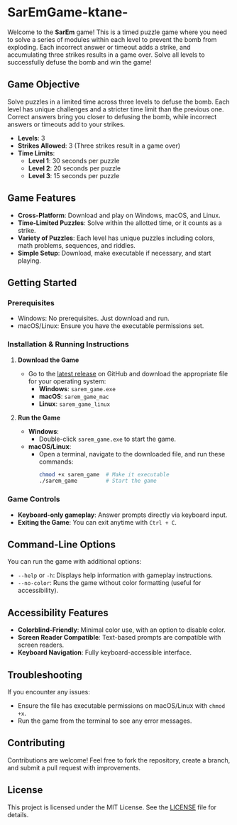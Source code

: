 # SarEmGame-ktane-

Welcome to the **SarEm** game! This is a timed puzzle game where you need to solve a series of modules within each level to prevent the bomb from exploding. Each incorrect answer or timeout adds a strike, and accumulating three strikes results in a game over. Solve all levels to successfully defuse the bomb and win the game!

## Game Objective

Solve puzzles in a limited time across three levels to defuse the bomb. Each level has unique challenges and a stricter time limit than the previous one. Correct answers bring you closer to defusing the bomb, while incorrect answers or timeouts add to your strikes.

- **Levels**: 3
- **Strikes Allowed**: 3 (Three strikes result in a game over)
- **Time Limits**:
  - **Level 1**: 30 seconds per puzzle
  - **Level 2**: 20 seconds per puzzle
  - **Level 3**: 15 seconds per puzzle

## Game Features

- **Cross-Platform**: Download and play on Windows, macOS, and Linux.
- **Time-Limited Puzzles**: Solve within the allotted time, or it counts as a strike.
- **Variety of Puzzles**: Each level has unique puzzles including colors, math problems, sequences, and riddles.
- **Simple Setup**: Download, make executable if necessary, and start playing.

## Getting Started

### Prerequisites
- Windows: No prerequisites. Just download and run.
- macOS/Linux: Ensure you have the executable permissions set.

### Installation & Running Instructions

1. **Download the Game**
   - Go to the [latest release](https://github.com/ritafari/DefuseTheBombGame/releases) on GitHub and download the appropriate file for your operating system:
     - **Windows**: `sarem_game.exe`
     - **macOS**: `sarem_game_mac`
     - **Linux**: `sarem_game_linux`

2. **Run the Game**
   - **Windows**:
     - Double-click `sarem_game.exe` to start the game.
   - **macOS/Linux**:
     - Open a terminal, navigate to the downloaded file, and run these commands:
       ```bash
       chmod +x sarem_game  # Make it executable
       ./sarem_game         # Start the game
       ```

### Game Controls

- **Keyboard-only gameplay**: Answer prompts directly via keyboard input.
- **Exiting the Game**: You can exit anytime with `Ctrl + C`.

## Command-Line Options

You can run the game with additional options:

- `--help` or `-h`: Displays help information with gameplay instructions.
- `--no-color`: Runs the game without color formatting (useful for accessibility).

## Accessibility Features

- **Colorblind-Friendly**: Minimal color use, with an option to disable color.
- **Screen Reader Compatible**: Text-based prompts are compatible with screen readers.
- **Keyboard Navigation**: Fully keyboard-accessible interface.

## Troubleshooting

If you encounter any issues:
- Ensure the file has executable permissions on macOS/Linux with `chmod +x`.
- Run the game from the terminal to see any error messages.

## Contributing

Contributions are welcome! Feel free to fork the repository, create a branch, and submit a pull request with improvements.

## License

This project is licensed under the MIT License. See the [LICENSE](LICENSE) file for details.
